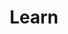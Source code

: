 ---
title: Learn
firstColumn:
  - item: 
      text: > 
            <a href="https://thegraybook.vvvv.org/reference/getting-started/overview.html" target="_blank">Getting started</a>
      image: /img/icons/brightness-alt-high-fill.svg
  - item:
      text: > 
            Video <a href="https://www.youtube.com/playlist?list=PLBTgwgsWWcT_VMMrwsy3Ao7_ubazEGL4s" target="_blank">Tutorials</a> and <a href="https://www.youtube.com/playlist?list=PLBTgwgsWWcT-G9lk-IlKLkGZJ9NnXcuBV" target="_blank">HowTo's</a>
      image: /img/icons/collection-play-fill.svg
  - item:
      text: > 
            <a href="https://thegraybook.vvvv.org/" target="_blank">Documentation</a> (The Gray Book)
      image: /img/icons/body-text.svg
  - item:
      text:
      image:
secondColumn:
  - item: 
      text: > 
            <a href="https://thenodeinstitute.org/courses/vvvv-beginner-class-summer-2023/" target="_blank">Beginner Course starting April 17th 2023</a>
      image: /img/icons/mortarboard-fill.svg
  - item:
      text: >
            Integrated <a href="https://thegraybook.vvvv.org/reference/hde/findinghelp.html" target="_blank">Help Browser</a>
      image: /img/icons/stack.svg
  - item: 
      text: > 
            Help: <a href="https://app.element.io/#/room/#vvvv:matrix.org" target="_blank">Chat</a>, <a href="https://discourse.vvvv.org/c/vvvv-gamma/28" target="_blank">Forum</a>
      image: /img/icons/chat-left-heart-fill.svg
  - item:
      text:
      image:
image: /img/Learning_Helpbrowser.png
type: learn
description: Documentation, Tutorials, HowTo's, ...
---